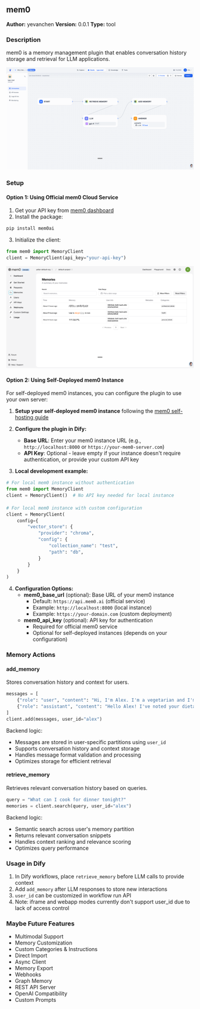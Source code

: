 ## mem0

**Author:** yevanchen
**Version:** 0.0.1
**Type:** tool

### Description

mem0 is a memory management plugin that enables conversation history storage and retrieval for LLM applications.

![workflow](./_assets/workflow.png)



### Setup

#### Option 1: Using Official mem0 Cloud Service

1. Get your API key from [mem0 dashboard](https://app.mem0.ai/dashboard/api-keys)
2. Install the package:
```bash
pip install mem0ai
```

3. Initialize the client:
```python
from mem0 import MemoryClient
client = MemoryClient(api_key="your-api-key")
```

![dashboard](./_assets/dashboard.png)

#### Option 2: Using Self-Deployed mem0 Instance

For self-deployed mem0 instances, you can configure the plugin to use your own server:

1. **Setup your self-deployed mem0 instance** following the [mem0 self-hosting guide](https://github.com/mem0ai/mem0)

2. **Configure the plugin in Dify:**
   - **Base URL**: Enter your mem0 instance URL (e.g., `http://localhost:8000` or `https://your-mem0-server.com`)
   - **API Key**: Optional - leave empty if your instance doesn't require authentication, or provide your custom API key

3. **Local development example:**
```python
# For local mem0 instance without authentication
from mem0 import MemoryClient
client = MemoryClient()  # No API key needed for local instance

# For local mem0 instance with custom configuration
client = MemoryClient(
    config={
        "vector_store": {
            "provider": "chroma",
            "config": {
                "collection_name": "test",
                "path": "db",
            }
        }
    }
)
```

4. **Configuration Options:**
   - **mem0_base_url** (optional): Base URL of your mem0 instance
     - Default: `https://api.mem0.ai` (official service)
     - Example: `http://localhost:8000` (local instance)
     - Example: `https://your-domain.com` (custom deployment)
   - **mem0_api_key** (optional): API key for authentication
     - Required for official mem0 service
     - Optional for self-deployed instances (depends on your configuration)

### Memory Actions

#### add_memory
Stores conversation history and context for users.

```python
messages = [
    {"role": "user", "content": "Hi, I'm Alex. I'm a vegetarian and I'm allergic to nuts."},
    {"role": "assistant", "content": "Hello Alex! I've noted your dietary preferences."}
]
client.add(messages, user_id="alex")
```

Backend logic:
- Messages are stored in user-specific partitions using `user_id`
- Supports conversation history and context storage
- Handles message format validation and processing
- Optimizes storage for efficient retrieval

#### retrieve_memory
Retrieves relevant conversation history based on queries.

```python
query = "What can I cook for dinner tonight?"
memories = client.search(query, user_id="alex")
```

Backend logic:
- Semantic search across user's memory partition
- Returns relevant conversation snippets
- Handles context ranking and relevance scoring
- Optimizes query performance

### Usage in Dify

1. In Dify workflows, place `retrieve_memory` before LLM calls to provide context
2. Add `add_memory` after LLM responses to store new interactions
3. `user_id` can be customized in workflow run API
4. Note: iframe and webapp modes currently don't support user_id due to lack of access control

### Maybe Future Features
- Multimodal Support
- Memory Customization
- Custom Categories & Instructions
- Direct Import
- Async Client
- Memory Export
- Webhooks
- Graph Memory
- REST API Server
- OpenAI Compatibility
- Custom Prompts


